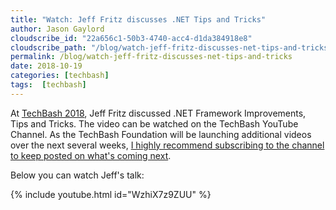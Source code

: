 ```yaml
---
title: "Watch: Jeff Fritz discusses .NET Tips and Tricks"
author: Jason Gaylord
cloudscribe_id: "22a656c1-50b3-4740-acc4-d1da384918e8"
cloudscribe_path: "/blog/watch-jeff-fritz-discusses-net-tips-and-tricks"
permalink: /blog/watch-jeff-fritz-discusses-net-tips-and-tricks
date: 2018-10-19
categories: [techbash]
tags:  [techbash]
---
```


At [TechBash 2018](https://jasong.us/2CpBe7n), Jeff Fritz discussed .NET Framework Improvements, Tips and Tricks. The video can be watched on the TechBash YouTube Channel. As the TechBash Foundation will be launching additional videos over the next several weeks, [I highly recommend subscribing to the channel to keep posted on what's coming next](https://jasong.us/tbyt).

Below you can watch Jeff's talk:

{% include youtube.html id="WzhiX7z9ZUU" %}
